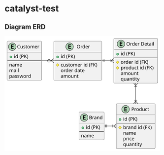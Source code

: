 # catalyst-test

## Diagram ERD
![alt](https://github.com/mohashari/catalyst-test/blob/main/diagram/erd/erd.svg)

